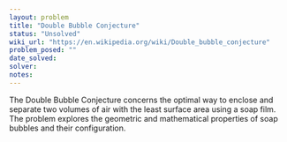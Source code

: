 ```yaml
---
layout: problem
title: "Double Bubble Conjecture"
status: "Unsolved"
wiki_url: "https://en.wikipedia.org/wiki/Double_bubble_conjecture"
problem_posed: ""
date_solved:
solver:
notes:
---
```

The Double Bubble Conjecture concerns the optimal way to enclose and separate two volumes of air with the least surface area using a soap film. The problem explores the geometric and mathematical properties of soap bubbles and their configuration.
